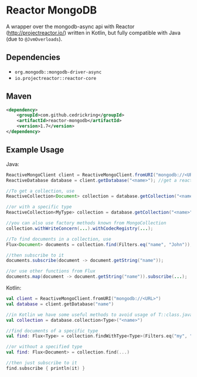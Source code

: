 # Reactor MongoDB
A wrapper over the mongodb-async api with Reactor (http://projectreactor.io/) written in Kotlin, but fully compatible
with Java (due to `@JvmOverloads`).

## Dependencies

* `org.mongodb::mongodb-driver-async`
* `io.projectreactor::reactor-core`

## Maven

```xml
<dependency>
    <groupId>com.github.cedrickring</groupId>
    <artifactId>reactor-mongodb</artifactId>
    <version>1.7</version>
</dependency>
```

## Example Usage

Java:
```java
ReactiveMongoClient client = ReactiveMongoClient.fromURI("mongodb://<URL>");
ReactiveDatabase database = client.getDatabase("<name>"); //get a reactive database

//To get a collection, use
ReactiveCollection<Document> collection = database.getCollection("<name>");

//or with a specific type
ReactiveCollection<MyType> collection = database.getCollection("<name>");

//you can also use factory methods known from MongoCollection
collection.withWriteConcern(...).withCodecRegistry(...);

//To find documents in a collection, use
Flux<Document> documents = collection.find(Filters.eq("name", "John"));

//then subscribe to it
documents.subscribe(document -> document.getString("name"));

//or use other functions from Flux
documents.map(document -> document.getString("name")).subscribe(...);
```

Kotlin:
```kotlin
val client = ReactiveMongoClient.fromURI("mongodb://<URL>")
val database = client.getDatabase("name")

//in Kotlin we have some useful methods to avoid usage of T::class.java
val collection = database.collection<Type>("<name>")

//find documents of a specific type
val find: Flux<Type> = collection.findWithType<Type>(Filters.eq("my", "filter"))

//or without a specified type
val find: Flux<Document> = collection.find(...)

//then just subscribe to it
find.subscribe { println(it) }
```